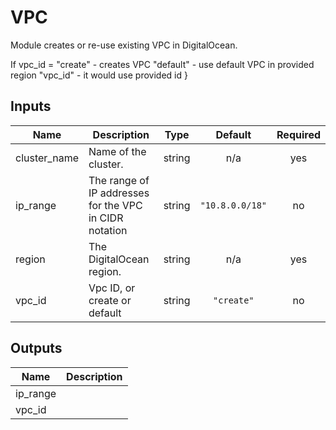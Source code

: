 # VPC

Module creates or re-use existing VPC in DigitalOcean.

If vpc_id =
  "create" - creates VPC
  "default" - use default VPC in provided region
  "vpc_id"  - it would use provided id
}

<!-- BEGINNING OF PRE-COMMIT-TERRAFORM DOCS HOOK -->
## Inputs

| Name | Description | Type | Default | Required |
|------|-------------|:----:|:-----:|:-----:|
| cluster\_name | Name of the cluster. | string | n/a | yes |
| ip\_range | The range of IP addresses for the VPC in CIDR notation | string | `"10.8.0.0/18"` | no |
| region | The DigitalOcean region. | string | n/a | yes |
| vpc\_id | Vpc ID, or create or default | string | `"create"` | no |

## Outputs

| Name | Description |
|------|-------------|
| ip\_range |  |
| vpc\_id |  |

<!-- END OF PRE-COMMIT-TERRAFORM DOCS HOOK -->
